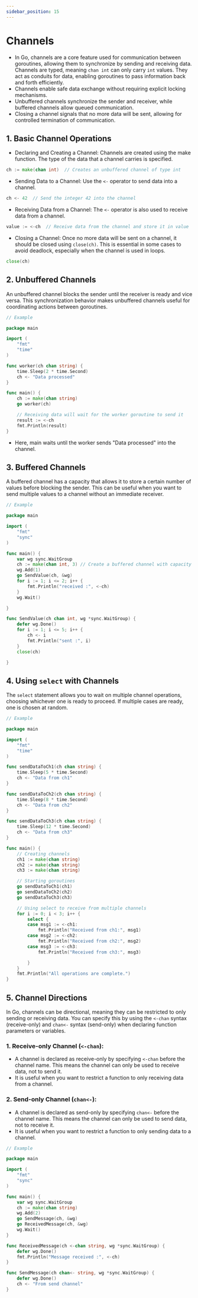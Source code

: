 ```yaml
---
sidebar_position: 15
---
```


# Channels

- In Go, channels are a core feature used for communication between goroutines, allowing them to synchronize by sending and receiving data. Channels are typed, meaning `chan int` can only carry `int` values. They act as conduits for data, enabling goroutines to pass information back and forth efficiently.
- Channels enable safe data exchange without requiring explicit locking mechanisms.
- Unbuffered channels synchronize the sender and receiver, while buffered channels allow queued communication.
- Closing a channel signals that no more data will be sent, allowing for controlled termination of communication.

## 1. Basic Channel Operations

- Declaring and Creating a Channel: Channels are created using the make function. The type of the data that a channel carries is specified.

```go
ch := make(chan int)  // Creates an unbuffered channel of type int
```

- Sending Data to a Channel: Use the `<-` operator to send data into a channel.

```go
ch <- 42  // Send the integer 42 into the channel
```

- Receiving Data from a Channel: The `<-` operator is also used to receive data from a channel.

```go
value := <-ch  // Receive data from the channel and store it in value
```

- Closing a Channel: Once no more data will be sent on a channel, it should be closed using `close(ch)`. This is essential in some cases to avoid deadlock, especially when the channel is used in loops.

```go
close(ch)
```

## 2. Unbuffered Channels

An unbuffered channel blocks the sender until the receiver is ready and vice versa. This synchronization behavior makes unbuffered channels useful for coordinating actions between goroutines.

```go
// Example

package main

import (
    "fmt"
    "time"
)

func worker(ch chan string) {
    time.Sleep(2 * time.Second)
    ch <- "Data processed"
}

func main() {
    ch := make(chan string)
    go worker(ch)

    // Receiving data will wait for the worker goroutine to send it
    result := <-ch
    fmt.Println(result)
}
```

- Here, main waits until the worker sends "Data processed" into the channel.

## 3. Buffered Channels

A buffered channel has a capacity that allows it to store a certain number of values before blocking the sender. This can be useful when you want to send multiple values to a channel without an immediate receiver.

```go
// Example

package main

import (
	"fmt"
	"sync"
)

func main() {
	var wg sync.WaitGroup
	ch := make(chan int, 3) // Create a buffered channel with capacity 3
	wg.Add(1)
	go SendValue(ch, &wg)
	for i := 1; i <= 2; i++ {
		fmt.Println("received :", <-ch)
	}
	wg.Wait()

}

func SendValue(ch chan int, wg *sync.WaitGroup) {
	defer wg.Done()
	for i := 1; i <= 5; i++ {
		ch <- i
		fmt.Println("sent :", i)
	}
	close(ch)

}
```

## 4. Using `select` with Channels

The `select` statement allows you to wait on multiple channel operations, choosing whichever one is ready to proceed. If multiple cases are ready, one is chosen at random.

```go
// Example

package main

import (
	"fmt"
	"time"
)

func sendDataToCh1(ch chan string) {
	time.Sleep(5 * time.Second)
	ch <- "Data from ch1"
}

func sendDataToCh2(ch chan string) {
	time.Sleep(8 * time.Second)
	ch <- "Data from ch2"
}

func sendDataToCh3(ch chan string) {
	time.Sleep(12 * time.Second)
	ch <- "Data from ch3"
}

func main() {
	// Creating channels
	ch1 := make(chan string)
	ch2 := make(chan string)
	ch3 := make(chan string)

	// Starting goroutines
	go sendDataToCh1(ch1)
	go sendDataToCh2(ch2)
	go sendDataToCh3(ch3)

	// Using select to receive from multiple channels
	for i := 0; i < 3; i++ {
		select {
		case msg1 := <-ch1:
			fmt.Println("Received from ch1:", msg1)
		case msg2 := <-ch2:
			fmt.Println("Received from ch2:", msg2)
		case msg3 := <-ch3:
			fmt.Println("Received from ch3:", msg3)

		}
	}
	fmt.Println("All operations are complete.")
}
```

## 5. Channel Directions

In Go, channels can be directional, meaning they can be restricted to only sending or receiving data. You can specify this by using the `<-chan` syntax (receive-only) and `chan<-` syntax (send-only) when declaring function parameters or variables.

### 1. Receive-only Channel (`<-chan`):

- A channel is declared as receive-only by specifying `<-chan` before the channel name. This means the channel can only be used to receive data, not to send it.
- It is useful when you want to restrict a function to only receiving data from a channel.

### 2. Send-only Channel (`chan<-`):

- A channel is declared as send-only by specifying `chan<-` before the channel name. This means the channel can only be used to send data, not to receive it.
- It is useful when you want to restrict a function to only sending data to a channel.

```go
// Example

package main

import (
	"fmt"
	"sync"
)

func main() {
	var wg sync.WaitGroup
	ch := make(chan string)
	wg.Add(2)
	go SendMessage(ch, &wg)
	go ReceivedMessage(ch, &wg)
	wg.Wait()
}

func ReceivedMessage(ch <-chan string, wg *sync.WaitGroup) {
	defer wg.Done()
	fmt.Println("Message received :", <-ch)
}

func SendMessage(ch chan<- string, wg *sync.WaitGroup) {
	defer wg.Done()
	ch <- "From send channel"
}
```
